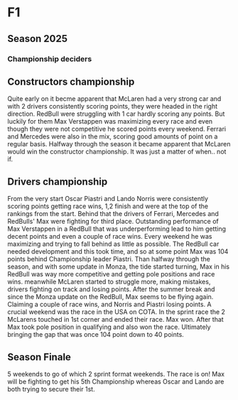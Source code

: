 # F1
## Season 2025
### Championship deciders
## Constructors championship
Quite early on it becme apparent that McLaren had a very strong car and with 2 drivers consistently scoring points, they were headed in the right direction.
RedBull were struggling with 1 car hardly scoring any points. But luckily for them Max Verstappen was maximizing every race and even though they were not competitive he scored points every weekend.
Ferrari and Mercedes were also in the mix, scoring good amounts of point on a regular basis.
Halfway through the season it became apparent that McLaren would win the constructor championship. It was just a matter of when.. not if.
## Drivers championship
From the very start Oscar Piastri and Lando Norris were consistently scoring points getting race wins, 1,2 finish and were at the top of the rankings from the start.
Behind that the drivers of Ferrari, Mercedes and RedBulls' Max were fighting for third place.
Outstanding performance of Max Verstappen in a RedBull that was underperforming lead to him getting decent points and even a couple of race wins.
Every weekend he was maximizing and trying to fall behind as little as possible.
The RedBull car needed development and this took time, and so at some point Max was 104 points behind Championship leader Piastri.
Than halfway through the season, and with some update in Monza, the tide started turning, Max in his RedBull was way more competitive and getting pole positions and race wins.
meanwhile McLaren started to struggle more, making mistakes, drivers fighting on track and losing points. 
After the summer break and since the Monza update on the RedBull, Max seems to be flying again.
Claiming a couple of race wins, and Norris and Piastri losing points.
A crucial weekend was the race in the USA on COTA. In the sprint race the 2 McLarens touched in 1st corner and ended their race. Max won.
After that Max took pole position in qualifying and also won the race. Ultimately bringing the gap that was once 104 point down to 40 points.
## Season Finale
5 weekends to go of which 2 sprint format weekends.
The race is on! Max will be fighting to get his 5th Championship whereas Oscar and Lando are both trying to secure their 1st.
